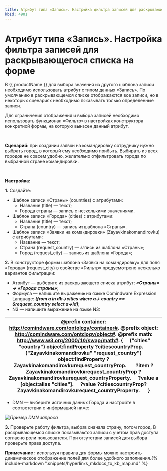 ```yaml
---
title: Атрибут типа «Запись». Настройка фильтра записей для раскрывающегося списка на форме
kbId: 4901
---
```


# Атрибут типа «Запись». Настройка фильтра записей для раскрывающегося списка на форме

В {{ productName }} для выбора значения из другого шаблона записи необходимо использовать атрибут с типом данных «Запись». По умолчанию в раскрывающемся списке отображаются все записи, но в некоторых сценариях необходимо показывать только определенные записи.

Для ограничения отображения и выбора записей необходимо использовать функционал «Фильтр» в настройках конструктора конкретной формы, на которую вынесен данный атрибут.

 

**Сценарий:** при создании заявки на командировку сотруднику нужно выбрать город, в который ему необходимо прибыть. Выбирать из всех городов не совсем удобно, желательно отфильтровать города по выбранной стране командировки.

 

**Настройка:**

**1.** Создайте:

- Шаблон записи «Страны» (countries) с атрибутами:
    - Название (title) — текст;
    - Города страны — запись с несколькими значениями.
- Шаблон записи «Города» (cities) с атрибутами:
    - Название (title) — текст;
    - Страна (country) — запись из шаблона «Страны».
- Шаблон записи «Заявки на командировки» (Zayavkinakomandirovku) с атрибутами:
    - Название — текст;
    - Страна (request\_country) — запись из шаблона «Страны»;
    - Город (request\_city) — запись из шаблона «Города»;

**2.** В конструкторе формы шаблона «Заявка на командировку» для поля «Города» (request\_city) в свойстве «Фильтр» предусмотрено несколько вариантов фильтрации:

- Атрибут — выберите из раскрывающего списка атрибут: ***«Страны» -> «Города страны»***;
- Формула — напишите выражение на языке Comindware Expression Language: ***(from a in db->cities where a-> country == $request\_country select a->id)***;
- N3 — напишите выражение на языке N3:

| @prefix container: <http://comindware.com/ontology/container#>. @prefix object: <http://comindware.com/ontology/object#>. @prefix math: <http://www.w3.org/2000/10/swap/math#>. {     ("cities" "country") object:findProperty ?citiescountryProp.     ("Zayavkinakomandirovku" "request\_country") object:findProperty ?Zayavkinakomandirovkurequest\_countryProp.       ?item ?Zayavkinakomandirovkurequest\_countryProp ?Zayavkinakomandirovkurequest\_countryProperty.     ?value a [object:alias "cities"].     ?value ?citiescountryProp? Zayavkinakomandirovkurequest\_countryProperty.      } |
| --- |

- DMN — выберите источник данных Города и настройте в соответствии с информацией ниже:

_![Пример DMN запроса](https://kb.comindware.ru/assets/dmn1.png)_

**3.** Проверьте работу фильтра, выбрав сначала страну, потом город. В раскрывающемся списке показываются записи с учетом прав доступа согласно роли пользователя. При отсутствии записей для выбора проверьте права доступа.

**Примечание :** используя правила для формы можно настроить динамическое отображение полей для более удобного заполнения.{% include-markdown ".snippets/hyperlinks_mkdocs_to_kb_map.md" %}
